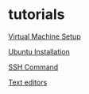 # tutorials
[Virtual Machine Setup](virtual-machine-setup.md)

[Ubuntu Installation](ubuntu-installtion.md)

[SSH Command](ssh-commands.md)

[Text editors](text-editors.md)

